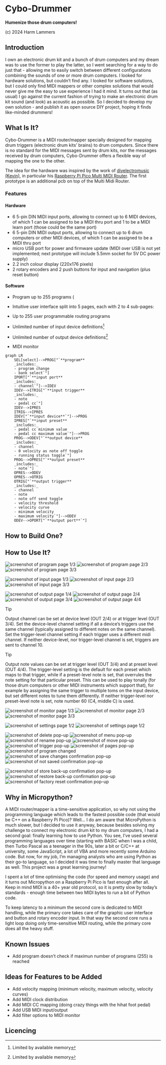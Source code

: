 # Cybo-Drummer
**Humenize those drum computers!**

(c) 2024 Harm Lammers
## Introduction
I own an electronic drum kit and a bunch of drum computers and my dream was to use the former to play the latter, so I went searching for a way to do just that - allowing me to easily switch between different configurations combining the sounds of one or more drum computers. I looked for hardware solutions, but couldn’t find any. I looked for software solutions, but I could only find MIDI mappers or other complex solutions that would never give me the easy to use experience I had it mind. It turns out that (as usual) I go against the current fashion of trying to make an electronic drum kit sound (and look) as acoustic as possible. So I decided to develop my own solution - and publish it as open source DIY project, hoping it finds like-minded drummers!
## What Is It?
Cybo-Drummer is a MIDI router/mapper specially designed for mapping drum triggers (electronic drum kits’ brains) to drum computers. Since there is no standard for the MIDI messages sent by drum kits, nor the messages received by drum computers, Cybo-Drummer offers a flexible way of mapping the one to the other.

The idea for the hardware was inspired by the work of [diyelectromusic (Kevin)](https://diyelectromusic.com/), in particular his [Raspberry Pi Pico Multi MIDI Router](https://diyelectromusic.com/2022/09/19/raspberry-pi-pico-multi-midi-router-part-5/). The first prototype is an additional pcb on top of the Multi Midi Router.
### Features
#### Hardware
* 6 5-pin DIN MIDI input ports, allowing to connect up to 6 MIDI devices, of which 1 can be assigned to be a MIDI thru port and 1 to be a MIDI learn port (those could be the same port)
* 6 5-pin DIN MIDI output ports, allowing to connect up to 6 drum computers or other MIDI devices, of which 1 can be assigned to be a MIDI thru port
* micro USB port for power and firmware update (MIDI over USB is not yet implemented; next prototype will include 5.5mm socket for 5V DC power supply)
* 2.2 inch colour display (220x176 pixels)
* 2 rotary encoders and 2 push buttons for input and navigation (plus reset button)
#### Software
* Program up to 255 programs (

* Intuitive user interface split into 5 pages, each with 2 to 4 sub-pages:
* Up to 255 user programmable routing programs
* Unlimited number of input device definitions[^1]
* Unlimited number of output device definitions[^1]
* MIDI monitor
[^1]: Limited by available memory
```mermaid
graph LR
    SEL[select]-->PROG["`**program**
    _includes:_
    - program change
    - bank select`"]
    IPORT["`**input port**
    _includes:_
    - channel`"]-->IDEV
    IDEV-->ITRIG["`**input trigger**
    _includes:_
    - note
    - pedal cc`"]
    IDEV-->IPRES
    ITRIG-->IPRES
    IDEV["`**input device**`"]-->PROG
    IPRES["`**input preset**
    _includes:_
    - pedal cc minimum value
    - pedal cc maximum value`"]-->PROG
    PROG-->ODEV["`**output device**
    _includes:_
    - channel
    - 0 velocity as note off toggle
    - running status toggle`"]
    PROG-->OPRES["`**output preset**
    _includes:_
    - note`"]
    OPRES-->ODEV
    OPRES-->OTRIG
    OTRIG["`**output trigger**
    _includes:_
    - channel
    - note
    - note off send toggle
    - velocity threshold
    - velocity curve
    - minimum velocity
    - maximum velocity`"]-->ODEV
    ODEV-->OPORT["`**output port**`"]
```
## How to Build One?
## How to Use It?
![screenshot of program page 1/3](/screenshots/prg_1.png)
![screenshot of program page 2/3](/screenshots/prg_2.png)
![screenshot of program page 3/3](/screenshots/prg_3.png)

![screenshot of input page 1/3](/screenshots/in_1.png)
![screenshot of input page 2/3](/screenshots/in_2.png)
![screenshot of input page 3/3](/screenshots/in_3.png)

![screenshot of output page 1/4](/screenshots/out_1.png)
![screenshot of output page 2/4](/screenshots/out_2.png)
![screenshot of output page 3/4](/screenshots/out_3.png)
![screenshot of output page 4/4](/screenshots/out_4.png)

> [!TIP]
> Output channel can be set at device level (OUT 2/4) or at trigger level (OUT 3/4). Set the device-level channel setting if all a device’s triggers use the same channel (typically assigned to different notes on the same channel). Set the trigger-level channel setting if each trigger uses a different midi channel. If neither device-level, nor trigger-level channel is set, triggers are sent to channel 10.

> [!TIP]
> Output note values can be set at trigger level (OUT 3/4) and at preset level (OUT 4/4). The trigger-level setting is the default for each preset which maps to that trigger, while if a preset-level note is set, that overrules the note setting for that particular preset. This can be used to play tonally (for those drum computers or other MIDI instruments which support that), for example by assigning the same trigger to multiple toms on the input device, but set different notes to tune them differently. If neither trigger-level nor preset-level note is set, note number 60 (C4, middle C) is used.

![screenshot of monitor page 1/3](/screenshots/mon_1.png)
![screenshot of monitor page 2/3](/screenshots/mon_2.png)
![screenshot of monitor page 3/3](/screenshots/mon_3.png)

![screenshot of settings page 1/2](/screenshots/set_1.png)
![screenshot of settings page 1/2](/screenshots/set_1.png)

![screenshot of delete pop-up](/screenshots/prg_1_delete.png)
![screenshot of menu pop-up](/screenshots/prg_1_menu.png)
![screenshot of rename pop-up](/screenshots/prg_1_rename.png)
![screenshot of move pop-up](/screenshots/prg_1_move.png)
![screenshot of trigger pop-up](/screenshots/prg_1_trigger.png)
![screenshot of pages pop-up](/screenshots/prg_1_pages.png)
![screenshot of program changed](/screenshots/prg_1_changed.png)
![screenshot of save changes confirmation pop-up](/screenshots/prg_1_save.png)
![screenshot of not saved confirmation pop-up](/screenshots/set_2_unsaved.png)

![screenshot of store back-up confirmation pop-up](/screenshots/set_2_back-up.png)
![screenshot of restore back-up confirmation pop-up](/screenshots/set_2_restore.png)
![screenshot of factory reset confirmation pop-up](/screenshots/set_2_factory_reset.png)
## Why in Micropython?
A MIDI router/mapper is a time-sensitive application, so why not using the programming language which leads to the fastest possible code (that would be C++ on a Raspberry Pi Pico)? Well... I do am aware that MicroPython is much slower, but I decided to use it anyway, because besides solving my challenge to connect my electronic drum kit to my drum computers, I had a second goal: finally learning how to use Python. You see, I’ve used several programming languages over time (starting with BASIC when I was a child, then Turbo Pascal as a teenager in the 90s, later a bit or C/C++ at university, some JavaScript, a lot of VBA and more recently some Arduino code. But now, for my job, I’m managing analysts who are using Python as their go-to language, so I decided it was time to finally master that language as well. This project was a great learning journey!

I spent a lot of time optimising the code (for speed and memory usage) and it turns out Micropython on a Raspberry Pi Pico is fast enough after all. Keep in mind MIDI is a 40+ year old protocol, so it is pretty slow by today’s standards - enough time between two MIDI bytes to run a bit of Python code.

To keep latency to a minimum the second core is dedicated to MIDI handling, while the primary core takes care of the graphic user interface and button and rotary encoder input. In that way the second core runs a light loop doing only time-sensitive MIDI routing, while the primary core does all the heavy stuff.
## Known Issues
* Add program doesn’t check if maximun number of programs (255) is reached
## Ideas for Features to be Added
* Add velocity mapping (minimum velocity, maximum velocity, velocity curves)
* Add MIDI clock distribution
* Add MIDI CC mapping (doing crazy things with the hihat foot pedal)
* Add USB MIDI input/output
* Add filter options to MIDI monitor
## Licencing
